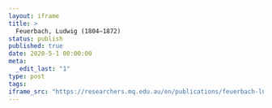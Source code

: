```yaml
---
layout: iframe
title: >
  Feuerbach, Ludwig (1804–1872)
status: publish
published: true
date: 2020-5-1 00:00:00
meta:
  _edit_last: "1"
type: post
tags:
iframe_src: "https://researchers.mq.edu.au/en/publications/feuerbach-ludwig-18041872"
---
```

        